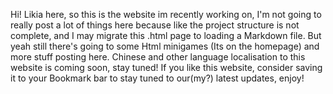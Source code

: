 Hi! Likia here, so this is the website im recently working on, I'm not going to really post a lot of things here because like the project structure is not complete, and I may migrate this .html page to loading a Markdown file. But yeah still there's going to some Html minigames (Its on the homepage) and more stuff posting here. Chinese and other language localisation to this website is coming soon, stay tuned! If you like this website, consider saving it to your Bookmark bar to stay tuned to our(my?) latest updates, enjoy!
